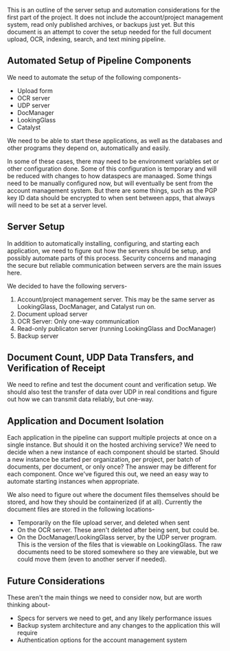 This is an outline of the server setup and automation considerations for the
first part of the project. It does not include the account/project management
system, read only published archives, or backups just yet. But this document
is an attempt to cover the setup needed for the full document upload, OCR,
indexing, search, and text mining pipeline.


## Automated Setup of Pipeline Components

We need to automate the setup of the following components-
* Upload form
* OCR server
* UDP server
* DocManager
* LookingGlass
* Catalyst

We need to be able to start these applications, as well as the databases and
other programs they depend on, automatically and easily.

In some of these cases, there may need to be environment variables set or
other configuration done. Some of this configuration is temporary and will be
reduced with changes to how dataspecs are manaaged. Some things need to be
manually configured now, but will eventually be sent from the account
management system. But there are some things, such as the PGP key ID data
should be encrypted to when sent between apps, that always will need to be set
at a server level.


## Server Setup

In addition to automatically installing, configuring, and starting each
application, we need to figure out how the servers should be setup, and
possibly automate parts of this process. Security concerns and managing the
secure but reliable communication between servers are the main issues here.

We decided to have the following servers-
1. Account/project management server. This may be the same server as
LookingGlass, DocManager, and Catalyst run on.
2. Document upload server
3. OCR Server: Only one-way communication
4. Read-only publicaton server (running LookingGlass and DocManager)
5. Backup server


## Document Count, UDP Data Transfers, and Verification of Receipt

We need to refine and test the document count and verification setup. We
should also test the transfer of data over UDP in real conditions and figure
out how we can transmit data reliably, but one-way.


## Application and Document Isolation

Each application in the pipeline can support multiple projects at once on a
single instance. But should it on the hosted archiving service? We need to
decide when a new instance of each component should be started. Should a new
instance be started per organization, per project, per batch of documents, per
document, or only once? The answer may be different for each component. Once
we've figured this out, we need an easy way to automate starting instances
when appropriate.

We also need to figure out where the document files themselves should be
stored, and how they should be containerized (if at all). Currently the
document files are stored in the following locations-
* Temporarily on the file upload server, and deleted when sent
* On the OCR server. These aren't deleted after being sent, but could be.
* On the DocManager/LookingGlass server, by the UDP server program. This is the
version of the files that is viewable on LookingGlass. The raw documents need
to be stored somewhere so they are viewable, but we could move them (even to
another server if needed).


## Future Considerations

These aren't the main things we need to consider now, but are worth thinking
about-
* Specs for servers we need to get, and any likely performance issues
* Backup system architecture and any changes to the application this will
require
* Authentication options for the account management system

